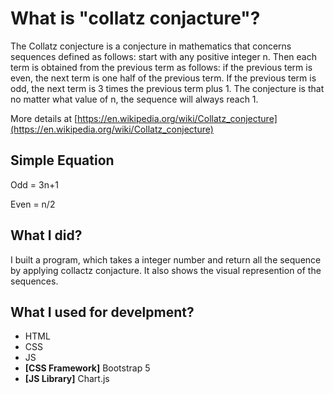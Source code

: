 # What is "collatz conjacture"?
The Collatz conjecture is a conjecture in mathematics that concerns sequences defined as follows: start with any positive integer n. Then each term is obtained from the previous term as follows: if the previous term is even, the next term is one half of the previous term. If the previous term is odd, the next term is 3 times the previous term plus 1. The conjecture is that no matter what value of n, the sequence will always reach 1.

More details at [https://en.wikipedia.org/wiki/Collatz_conjecture](https://en.wikipedia.org/wiki/Collatz_conjecture)

## Simple Equation
Odd = 3n+1

Even = n/2

## What I did?
I built a program, which takes a integer number and return all the sequence by applying collactz conjacture. It also shows the visual represention of the sequences.

## What I used for develpment?
- HTML
- CSS
- JS
- **[CSS Framework]** Bootstrap 5
- **[JS Library]** Chart.js
